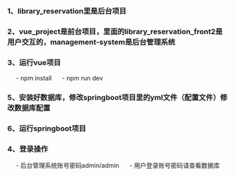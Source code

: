 ### 1、library_reservation里是后台项目
### 2、vue_project是前台项目，里面的library_reservation_front2是用户交互的，management-system是后台管理系统
### 3、运行vue项目
      - npm install
      - npm run dev
### 5、安装好数据库，修改springboot项目里的yml文件（配置文件）修改数据库配置
### 6、运行springboot项目
### 4、登录操作
      - 后台管理系统账号密码admin/admin
      - 用户登录账号密码请查看数据库
